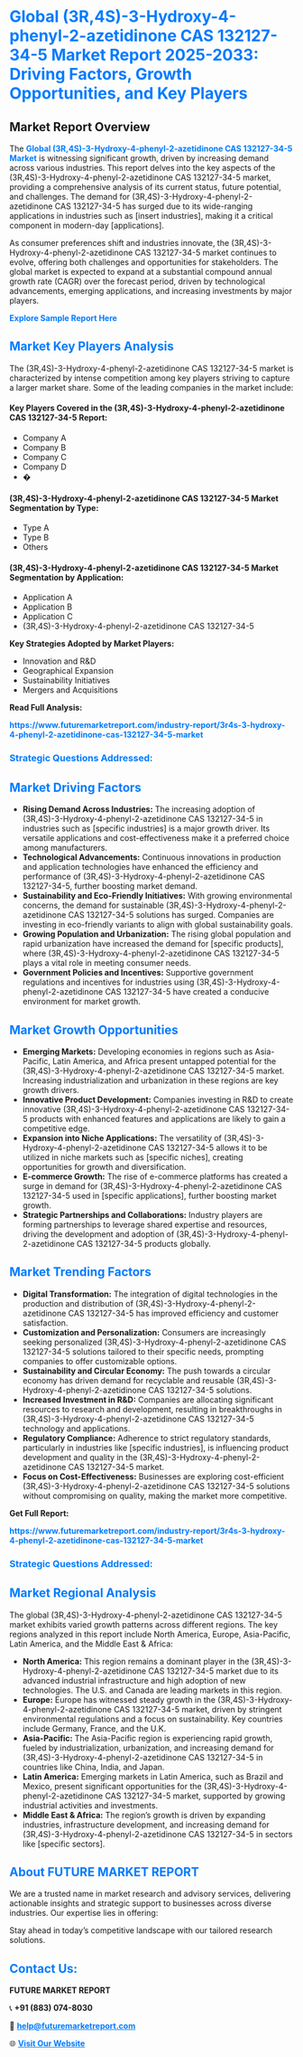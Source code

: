 <h1 style="color: #007BFF;">Global (3R,4S)-3-Hydroxy-4-phenyl-2-azetidinone CAS 132127-34-5 Market Report 2025-2033: Driving Factors, Growth Opportunities, and Key Players</h1>

<section id="overview">
<h2>Market Report Overview</h2>
<p>The <a href="https://www.futuremarketreport.com/industry-report/3r4s-3-hydroxy-4-phenyl-2-azetidinone-cas-132127-34-5-market" style="color: #007BFF; text-decoration: none;"><strong>Global (3R,4S)-3-Hydroxy-4-phenyl-2-azetidinone CAS 132127-34-5 Market</strong></a> is witnessing significant growth, driven by increasing demand across various industries. This report delves into the key aspects of the (3R,4S)-3-Hydroxy-4-phenyl-2-azetidinone CAS 132127-34-5 market, providing a comprehensive analysis of its current status, future potential, and challenges. The demand for (3R,4S)-3-Hydroxy-4-phenyl-2-azetidinone CAS 132127-34-5 has surged due to its wide-ranging applications in industries such as [insert industries], making it a critical component in modern-day [applications].</p>
<p>As consumer preferences shift and industries innovate, the (3R,4S)-3-Hydroxy-4-phenyl-2-azetidinone CAS 132127-34-5 market continues to evolve, offering both challenges and opportunities for stakeholders. The global market is expected to expand at a substantial compound annual growth rate (CAGR) over the forecast period, driven by technological advancements, emerging applications, and increasing investments by major players.</p>
</section>

<section id="overview">
<p><a href="https://www.futuremarketreport.com/request-sample/reportId=119117" style="color: #007BFF; text-decoration: none;"><strong>Explore Sample Report Here</strong></a></p>
</section>

<section id="key-players">
<h2 style="color: #007BFF;">Market Key Players Analysis</h2>
<p>The (3R,4S)-3-Hydroxy-4-phenyl-2-azetidinone CAS 132127-34-5 market is characterized by intense competition among key players striving to capture a larger market share. Some of the leading companies in the market include:</p>
<h4>Key Players Covered in the (3R,4S)-3-Hydroxy-4-phenyl-2-azetidinone CAS 132127-34-5 Report:</h4>
<ul><li>Company A</li><li>Company B</li><li>Company C</li><li>Company D</li><li>�</li></ul>
<h4>(3R,4S)-3-Hydroxy-4-phenyl-2-azetidinone CAS 132127-34-5 Market Segmentation by Type:</h4>
<ul><li>Type A</li><li>Type B</li><li>Others</li></ul>

<h4>(3R,4S)-3-Hydroxy-4-phenyl-2-azetidinone CAS 132127-34-5 Market Segmentation by Application:</h4>
<ul><li>Application A</li><li>Application B</li><li>Application C</li><li>(3R,4S)-3-Hydroxy-4-phenyl-2-azetidinone CAS 132127-34-5</li></ul>
<p><strong>Key Strategies Adopted by Market Players:</strong></p>
<ul>
<li>Innovation and R&D</li>
<li>Geographical Expansion</li>
<li>Sustainability Initiatives</li>
<li>Mergers and Acquisitions</li>
</ul>
</section>

<section>
<p><strong>Read Full Analysis: </strong></p><a href="https://www.futuremarketreport.com/industry-report/3r4s-3-hydroxy-4-phenyl-2-azetidinone-cas-132127-34-5-market" style="color: #007BFF; text-decoration: none;"><strong>https://www.futuremarketreport.com/industry-report/3r4s-3-hydroxy-4-phenyl-2-azetidinone-cas-132127-34-5-market</strong></a>
<h3 style="color: #007BFF;">Strategic Questions Addressed:</h3>
</section>

<section id="driving-factors">
<h2 style="color: #007BFF;">Market Driving Factors</h2>
<ul>
<li><strong>Rising Demand Across Industries:</strong> The increasing adoption of (3R,4S)-3-Hydroxy-4-phenyl-2-azetidinone CAS 132127-34-5 in industries such as [specific industries] is a major growth driver. Its versatile applications and cost-effectiveness make it a preferred choice among manufacturers.</li>
<li><strong>Technological Advancements:</strong> Continuous innovations in production and application technologies have enhanced the efficiency and performance of (3R,4S)-3-Hydroxy-4-phenyl-2-azetidinone CAS 132127-34-5, further boosting market demand.</li>
<li><strong>Sustainability and Eco-Friendly Initiatives:</strong> With growing environmental concerns, the demand for sustainable (3R,4S)-3-Hydroxy-4-phenyl-2-azetidinone CAS 132127-34-5 solutions has surged. Companies are investing in eco-friendly variants to align with global sustainability goals.</li>
<li><strong>Growing Population and Urbanization:</strong> The rising global population and rapid urbanization have increased the demand for [specific products], where (3R,4S)-3-Hydroxy-4-phenyl-2-azetidinone CAS 132127-34-5 plays a vital role in meeting consumer needs.</li>
<li><strong>Government Policies and Incentives:</strong> Supportive government regulations and incentives for industries using (3R,4S)-3-Hydroxy-4-phenyl-2-azetidinone CAS 132127-34-5 have created a conducive environment for market growth.</li>
</ul>
</section>

<section id="growth-opportunities">
<h2 style="color: #007BFF;">Market Growth Opportunities</h2>
<ul>
<li><strong>Emerging Markets:</strong> Developing economies in regions such as Asia-Pacific, Latin America, and Africa present untapped potential for the (3R,4S)-3-Hydroxy-4-phenyl-2-azetidinone CAS 132127-34-5 market. Increasing industrialization and urbanization in these regions are key growth drivers.</li>
<li><strong>Innovative Product Development:</strong> Companies investing in R&D to create innovative (3R,4S)-3-Hydroxy-4-phenyl-2-azetidinone CAS 132127-34-5 products with enhanced features and applications are likely to gain a competitive edge.</li>
<li><strong>Expansion into Niche Applications:</strong> The versatility of (3R,4S)-3-Hydroxy-4-phenyl-2-azetidinone CAS 132127-34-5 allows it to be utilized in niche markets such as [specific niches], creating opportunities for growth and diversification.</li>
<li><strong>E-commerce Growth:</strong> The rise of e-commerce platforms has created a surge in demand for (3R,4S)-3-Hydroxy-4-phenyl-2-azetidinone CAS 132127-34-5 used in [specific applications], further boosting market growth.</li>
<li><strong>Strategic Partnerships and Collaborations:</strong> Industry players are forming partnerships to leverage shared expertise and resources, driving the development and adoption of (3R,4S)-3-Hydroxy-4-phenyl-2-azetidinone CAS 132127-34-5 products globally.</li>
</ul>
</section>

<section id="trending-factors">
<h2 style="color: #007BFF;">Market Trending Factors</h2>
<ul>
<li><strong>Digital Transformation:</strong> The integration of digital technologies in the production and distribution of (3R,4S)-3-Hydroxy-4-phenyl-2-azetidinone CAS 132127-34-5 has improved efficiency and customer satisfaction.</li>
<li><strong>Customization and Personalization:</strong> Consumers are increasingly seeking personalized (3R,4S)-3-Hydroxy-4-phenyl-2-azetidinone CAS 132127-34-5 solutions tailored to their specific needs, prompting companies to offer customizable options.</li>
<li><strong>Sustainability and Circular Economy:</strong> The push towards a circular economy has driven demand for recyclable and reusable (3R,4S)-3-Hydroxy-4-phenyl-2-azetidinone CAS 132127-34-5 solutions.</li>
<li><strong>Increased Investment in R&D:</strong> Companies are allocating significant resources to research and development, resulting in breakthroughs in (3R,4S)-3-Hydroxy-4-phenyl-2-azetidinone CAS 132127-34-5 technology and applications.</li>
<li><strong>Regulatory Compliance:</strong> Adherence to strict regulatory standards, particularly in industries like [specific industries], is influencing product development and quality in the (3R,4S)-3-Hydroxy-4-phenyl-2-azetidinone CAS 132127-34-5 market.</li>
<li><strong>Focus on Cost-Effectiveness:</strong> Businesses are exploring cost-efficient (3R,4S)-3-Hydroxy-4-phenyl-2-azetidinone CAS 132127-34-5 solutions without compromising on quality, making the market more competitive.</li>
</ul>
</section>

<section>
<p><strong>Get Full Report: </strong></p><a href="https://www.futuremarketreport.com/industry-report/3r4s-3-hydroxy-4-phenyl-2-azetidinone-cas-132127-34-5-market" style="color: #007BFF; text-decoration: none;"><strong>https://www.futuremarketreport.com/industry-report/3r4s-3-hydroxy-4-phenyl-2-azetidinone-cas-132127-34-5-market</strong></a>
<h3 style="color: #007BFF;">Strategic Questions Addressed:</h3>
</section>


<section id="regional-analysis">
<h2 style="color: #007BFF;">Market Regional Analysis</h2>
<p>The global (3R,4S)-3-Hydroxy-4-phenyl-2-azetidinone CAS 132127-34-5 market exhibits varied growth patterns across different regions. The key regions analyzed in this report include North America, Europe, Asia-Pacific, Latin America, and the Middle East & Africa:</p>
<ul>
<li><strong>North America:</strong> This region remains a dominant player in the (3R,4S)-3-Hydroxy-4-phenyl-2-azetidinone CAS 132127-34-5 market due to its advanced industrial infrastructure and high adoption of new technologies. The U.S. and Canada are leading markets in this region.</li>
<li><strong>Europe:</strong> Europe has witnessed steady growth in the (3R,4S)-3-Hydroxy-4-phenyl-2-azetidinone CAS 132127-34-5 market, driven by stringent environmental regulations and a focus on sustainability. Key countries include Germany, France, and the U.K.</li>
<li><strong>Asia-Pacific:</strong> The Asia-Pacific region is experiencing rapid growth, fueled by industrialization, urbanization, and increasing demand for (3R,4S)-3-Hydroxy-4-phenyl-2-azetidinone CAS 132127-34-5 in countries like China, India, and Japan.</li>
<li><strong>Latin America:</strong> Emerging markets in Latin America, such as Brazil and Mexico, present significant opportunities for the (3R,4S)-3-Hydroxy-4-phenyl-2-azetidinone CAS 132127-34-5 market, supported by growing industrial activities and investments.</li>
<li><strong>Middle East & Africa:</strong> The region’s growth is driven by expanding industries, infrastructure development, and increasing demand for (3R,4S)-3-Hydroxy-4-phenyl-2-azetidinone CAS 132127-34-5 in sectors like [specific sectors].</li>
</ul>
</section>

<footer>
<h2 style="color: #007BFF;">About FUTURE MARKET REPORT</h2>
<p>We are a trusted name in market research and advisory services, delivering actionable insights and strategic support to businesses across diverse industries. Our expertise lies in offering:</p>

<p>Stay ahead in today’s competitive landscape with our tailored research solutions.</p>

<h2 style="color: #007BFF;">Contact Us:</h2>
<p><strong>FUTURE MARKET REPORT</strong></p>
<p>📞 <strong>+91 (883) 074-8030</strong></p>
<p>📧 <strong><a href="mailto:help@futuremarketreport.com" style="color: #007BFF;">help@futuremarketreport.com</a></strong></p>
<p>🌐 <strong><a href="https://www.futuremarketreport.com/" style="color: #007BFF;">Visit Our Website</a></strong></p>
</footer>